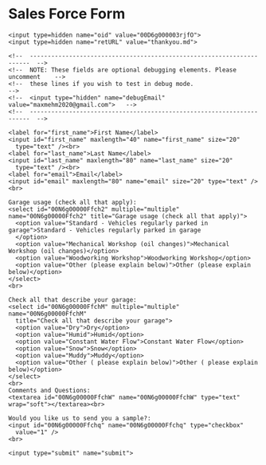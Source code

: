 <!DOCTYPE html>
<html lang="en">

<head>
  <meta charset="UTF-8">
  <meta name="viewport" content="width=device-width, initial-scale=1.0">
  <meta http-equiv="X-UA-Compatible" content="ie=edge">
  <title>Document</title>
</head>

<body>

  <h1>Sales Force Form</h1>

  <form action="https://webto.salesforce.com/servlet/servlet.WebToLead?encoding=UTF-8" method="POST">

    <input type=hidden name="oid" value="00D6g000003rjfO">
    <input type=hidden name="retURL" value="thankyou.md">
   
    <!--  ----------------------------------------------------------------------  -->
    <!--  NOTE: These fields are optional debugging elements. Please uncomment    -->
    <!--  these lines if you wish to test in debug mode.                          -->
    <!--  <input type="hidden" name="debugEmail" value="maxmehm2020@gmail.com">   -->
    <!--  ----------------------------------------------------------------------  -->

    <label for="first_name">First Name</label>
    <input id="first_name" maxlength="40" name="first_name" size="20"
      type="text" /><br>
    <label for="last_name">Last Name</label>
    <input id="last_name" maxlength="80" name="last_name" size="20"
      type="text" /><br>
    <label for="email">Email</label>
    <input id="email" maxlength="80" name="email" size="20" type="text" /><br>

    Garage usage (check all that apply):
    <select id="00N6g00000Ffch2" multiple="multiple" name="00N6g00000Ffch2" title="Garage usage (check all that apply)">
      <option value="Standard - Vehicles regularly parked in garage">Standard - Vehicles regularly parked in garage
      </option>
      <option value="Mechanical Workshop (oil changes)">Mechanical Workshop (oil changes)</option>
      <option value="Woodworking Workshop">Woodworking Workshop</option>
      <option value="Other (please explain below)">Other (please explain below)</option>
    </select>
    <br>

    Check all that describe your garage:
    <select id="00N6g00000FfchM" multiple="multiple" name="00N6g00000FfchM"
      title="Check all that describe your garage">
      <option value="Dry">Dry</option>
      <option value="Humid">Humid</option>
      <option value="Constant Water Flow">Constant Water Flow</option>
      <option value="Snow">Snow</option>
      <option value="Muddy">Muddy</option>
      <option value="Other ( please explain below)">Other ( please explain below)</option>
    </select>
    <br>
    Comments and Questions:
    <textarea id="00N6g00000FfchW" name="00N6g00000FfchW" type="text" wrap="soft"></textarea><br>

    Would you like us to send you a sample?:
    <input id="00N6g00000Ffchq" name="00N6g00000Ffchq" type="checkbox"
      value="1" />
    <br>

    <input type="submit" name="submit">
  </form>


</body>

</html>
